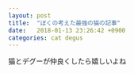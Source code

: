 ```yaml
---
layout: post
title:  "ぼくの考えた最強の猫の記事"
date:   2018-01-13 23:26:42 +0900
categories: cat degus
---
```

猫とデグーが仲良くしたら嬉しいよね